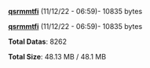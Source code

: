 [**qsrmmtfi**](/data/qsrmmtfi.txt) (11/12/22 - 06:59)- 10835 bytes

[**qsrmmtfi**](/data/qsrmmtfi.txt) (11/12/22 - 06:59)- 10835 bytes

**Total Datas**: 8262

**Total Size**: 48.13 MB / 48.1 MB
